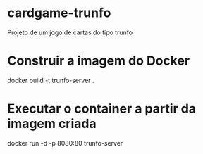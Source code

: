 # cardgame-trunfo
Projeto de um jogo de cartas do tipo trunfo

# Construir a imagem do Docker
docker build -t trunfo-server .

# Executar o container a partir da imagem criada
docker run -d -p 8080:80 trunfo-server
